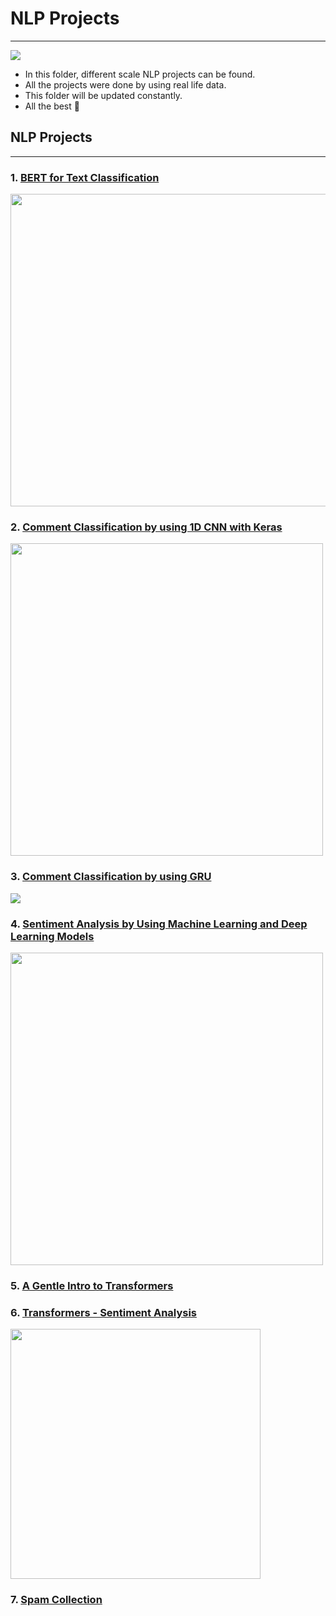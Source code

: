 # **NLP Projects**
---------------------------------------------------------

![](https://canopylab.com/wp-content/uploads/2019/11/shutterstock_1455391502-2.jpg)


- In this folder, different scale NLP projects can be found.
- All the projects were done by using real life data.
- This folder will be updated constantly.
- All the best 🤘

## NLP Projects
--------------------------------------------------------------

### 1. [BERT for Text Classification](https://github.com/kb1907/NLP_Projects/blob/main/BERT/BERT_for_Text_Classification_with_TensorFlow.ipynb)

<img src="https://miro.medium.com/max/1248/1*S5CdrFyfZvTIfNfS3oqo1A.png" width="600" height="500">


### 2. [Comment Classification by using 1D CNN with Keras](https://github.com/kb1907/NLP_Projects/blob/main/CNN_Text_Classification/Comments_Classification_using_1D_CNN_with_Keras.ipynb)

<img src="https://www.researchgate.net/profile/Kamran-Kowsari/publication/332463886/figure/fig23/AS:750926574927874@1556046255189/Convolutional-neural-network-CNN-architecture-for-text-classification.png" width="500" height="500">

### 3. [Comment Classification by using GRU](https://github.com/kb1907/NLP_Projects/blob/main/GRU_Text_Classification/Comment%20Classification%20by%20Using%20GRU.ipynb)

![](https://www.researchgate.net/publication/337152954/figure/fig3/AS:834618223755264@1575999899021/The-proposed-GRU-Embedding-base-architecture-for-text-classification.ppm)

### 4. [Sentiment Analysis by Using Machine Learning and Deep Learning Models](https://github.com/kb1907/NLP_Projects/blob/main/Sentiment_Analysis_ML_DL_Models/SENTIMENT%20ANALYSIS%20by%20USING%20MACHINE%20LEARNING%20and%20DEEP%20LEARNING%20ALGORITHMS.ipynb)

<img src="https://s3.amazonaws.com/aylien-main/misc/blog/images/nlp-language-dependence-small.png" width="500" height="500">

### 5. [A Gentle Intro to Transformers](https://github.com/kb1907/NLP_Projects/blob/main/A_Gentle_intro_to_Transformers/A%20Gentle%20Intro%20to%20Transformers.ipynb)


### 6. [Transformers - Sentiment Analysis](https://github.com/kb1907/NLP_Projects/blob/main/Transformers_Sentiment_Analysis/Transformers_Sentiment_Analysis.ipynb)

<img src="https://i.pinimg.com/originals/b8/2b/6f/b82b6f0d01d21a2ca4d91992d941fa90.png" width="400" height="400">

### 7. [Spam Collection](https://github.com/kb1907/NLP_Projects/blob/main/Spam_Collection/Spam_Collection.ipynb)









